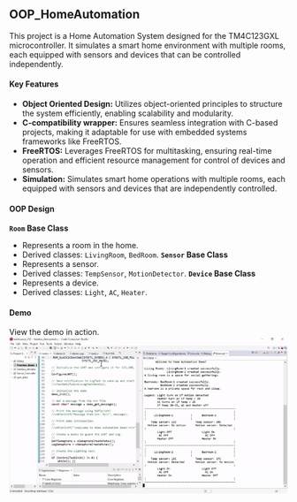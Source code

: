 ## OOP_HomeAutomation

This project is a Home Automation System designed for the TM4C123GXL microcontroller. It simulates a smart home environment with multiple rooms, each equipped with sensors and devices that can be controlled independently.

#### Key Features
- **Object Oriented Design:** Utilizes object-oriented principles to structure the system efficiently, enabling scalability and modularity.
- **C-compatibility wrapper:** Ensures seamless integration with C-based projects, making it adaptable for use with embedded systems frameworks like FreeRTOS.
- **FreeRTOS:** Leverages FreeRTOS for multitasking, ensuring real-time operation and efficient resource management for control of devices and sensors.
- **Simulation:** Simulates smart home operations with multiple rooms, each equipped with sensors and devices that are independently controlled.

#### OOP Design
**`Room` Base Class**
- Represents a room in the home.
- Derived classes: `LivingRoom`, `BedRoom`.
**`Sensor` Base Class**
- Represents a sensor.
- Derived classes: `TempSensor`, `MotionDetector`.
**`Device` Base Class**
- Represents a device.
- Derived classes: `Light`, `AC`, `Heater`.

#### Demo
View the demo in action. ![Home Automation Demo](./home_auto.gif) 
